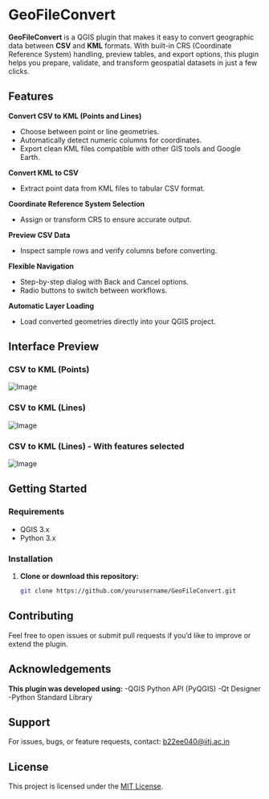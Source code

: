 #  GeoFileConvert

**GeoFileConvert** is a QGIS plugin that makes it easy to convert geographic data between **CSV** and **KML** formats. With built-in CRS (Coordinate Reference System) handling, preview tables, and export options, this plugin helps you prepare, validate, and transform geospatial datasets in just a few clicks.



##  Features

 **Convert CSV to KML (Points and Lines)**  
- Choose between point or line geometries.  
- Automatically detect numeric columns for coordinates.  
- Export clean KML files compatible with other GIS tools and Google Earth.

 **Convert KML to CSV**  
- Extract point data from KML files to tabular CSV format.

 **Coordinate Reference System Selection**  
- Assign or transform CRS to ensure accurate output.

 **Preview CSV Data**  
- Inspect sample rows and verify columns before converting.

 **Flexible Navigation**  
- Step-by-step dialog with Back and Cancel options.  
- Radio buttons to switch between workflows.

 **Automatic Layer Loading**  
- Load converted geometries directly into your QGIS project.



## Interface Preview

###  CSV to KML (Points) 
![Image](https://github.com/user-attachments/assets/7bc7645c-4db5-4d95-8758-358b422a0360) 

###  CSV to KML (Lines) 
![Image](https://github.com/user-attachments/assets/a52d2ce7-b9eb-4762-b34d-9b4a0ce698e4) 

###  CSV to KML (Lines) - With features selected
![Image](https://github.com/user-attachments/assets/66471359-24d5-42c1-b1b8-0ef679c795fd) 


##  Getting Started

### Requirements

- QGIS 3.x
- Python 3.x

### Installation

1. **Clone or download this repository:**

   ```bash
   git clone https://github.com/yourusername/GeoFileConvert.git


##  Contributing
Feel free to open issues or submit pull requests if you’d like to improve or extend the plugin.

## Acknowledgements
**This plugin was developed using:**
-QGIS Python API (PyQGIS)
-Qt Designer
-Python Standard Library



## Support

For issues, bugs, or feature requests, contact:
b22ee040@iitj.ac.in


## License

This project is licensed under the [MIT License](LICENSE).
